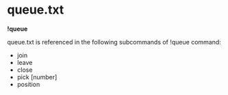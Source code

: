 # queue.txt

**!queue**&#x20;

queue.txt is referenced in the following subcommands of !queue command:

* join
* leave
* close
* pick \[number]
* position



